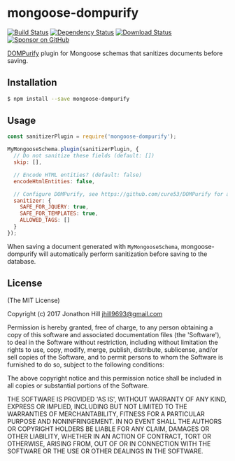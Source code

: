 # mongoose-dompurify

[![Build Status](https://travis-ci.org/compwright/mongoose-dompurify.svg?branch=master)](https://travis-ci.org/compwright/mongoose-dompurify)
[![Dependency Status](https://img.shields.io/david/compwright/mongoose-dompurify.svg?style=flat-square)](https://david-dm.org/compwright/mongoose-dompurify)
[![Download Status](https://img.shields.io/npm/dm/mongoose-dompurify.svg?style=flat-square)](https://www.npmjs.com/package/mongoose-dompurify)
[![Sponsor on GitHub](https://img.shields.io/static/v1?label=Sponsor&message=❤&logo=GitHub&link=https://github.com/sponsors/compwright)](https://github.com/sponsors/compwright)

[DOMPurify](https://github.com/cure53/DOMPurify) plugin for Mongoose schemas that sanitizes documents before saving.

## Installation

```bash
$ npm install --save mongoose-dompurify
```

## Usage

```javascript
const sanitizerPlugin = require('mongoose-dompurify');

MyMongooseSchema.plugin(sanitizerPlugin, {
  // Do not sanitize these fields (default: [])
  skip: [],

  // Encode HTML entities? (default: false)
  encodeHtmlEntities: false,

  // Configure DOMPurify, see https://github.com/cure53/DOMPurify for a list of options (default: undefined)
  sanitizer: {
    SAFE_FOR_JQUERY: true,
    SAFE_FOR_TEMPLATES: true,
    ALLOWED_TAGS: []
  }
});
```

When saving a document generated with `MyMongooseSchema`, mongoose-dompurify will automatically perform sanitization before saving to the database.

## License

(The MIT License)

Copyright (c) 2017 Jonathon Hill <jhill9693@gmail.com>

Permission is hereby granted, free of charge, to any person obtaining
a copy of this software and associated documentation files (the
'Software'), to deal in the Software without restriction, including
without limitation the rights to use, copy, modify, merge, publish,
distribute, sublicense, and/or sell copies of the Software, and to
permit persons to whom the Software is furnished to do so, subject to
the following conditions:

The above copyright notice and this permission notice shall be
included in all copies or substantial portions of the Software.

THE SOFTWARE IS PROVIDED 'AS IS', WITHOUT WARRANTY OF ANY KIND,
EXPRESS OR IMPLIED, INCLUDING BUT NOT LIMITED TO THE WARRANTIES OF
MERCHANTABILITY, FITNESS FOR A PARTICULAR PURPOSE AND NONINFRINGEMENT.
IN NO EVENT SHALL THE AUTHORS OR COPYRIGHT HOLDERS BE LIABLE FOR ANY
CLAIM, DAMAGES OR OTHER LIABILITY, WHETHER IN AN ACTION OF CONTRACT,
TORT OR OTHERWISE, ARISING FROM, OUT OF OR IN CONNECTION WITH THE
SOFTWARE OR THE USE OR OTHER DEALINGS IN THE SOFTWARE.
